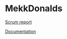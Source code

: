 # MekkDonalds

[Scrum report](https://docs.google.com/document/d/1WuZMPSuczGhm5r1XOD4gtDwlU9mPLK-HyWbvd_U-gJ0/edit?usp=sharing)

[Documentation](https://szofttech-ab-2024.szofttech.gitlab-pages.hu/group-07/csapat3)
